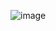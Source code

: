 ![image](https://github.com/Vitoria-3436/imovel-app/assets/136382521/89c75b3a-f9ab-490f-8c4c-5f4af4e05773)
